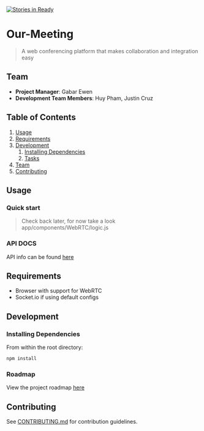 [![Stories in Ready](https://badge.waffle.io/osconf/our-meeting.png?label=ready&title=Ready)](https://waffle.io/osconf/our-meeting)
# Our-Meeting

> A web conferencing platform that makes collaboration and integration easy 

## Team

  - __Project Manager__: Gabar Ewen
  - __Development Team Members__: Huy Pham, Justin Cruz

## Table of Contents

1. [Usage](#Usage)
1. [Requirements](#requirements)
1. [Development](#development)
    1. [Installing Dependencies](#installing-dependencies)
    1. [Tasks](#tasks)
1. [Team](#team)
1. [Contributing](#contributing)

## Usage

### Quick start

 > Check back later, for now take a look app/components/WebRTC/logic.js
 
### API DOCS
 API info can be found [here](app/api/readme.md)
     
## Requirements

- Browser with support for WebRTC
- Socket.io if using default configs

## Development

### Installing Dependencies

From within the root directory:

```sh
npm install
```

### Roadmap

View the project roadmap [here](https://github.com/OSConf/Our-meeting/milestones)


## Contributing

See [CONTRIBUTING.md](CONTRIBUTING.md) for contribution guidelines.
